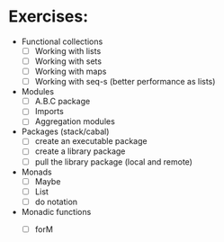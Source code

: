 Exercises:
===

- Functional collections
  - [ ] Working with lists
  - [ ] Working with sets
  - [ ] Working with maps
  - [ ] Working with seq-s (better performance as lists)

- Modules
  - [ ] A.B.C package
  - [ ] Imports
  - [ ] Aggregation modules

- Packages (stack/cabal)
  - [ ] create an executable package
  - [ ] create a library package
  - [ ] pull the library package (local and remote)

- Monads
  - [ ] Maybe
  - [ ] List
  - [ ] do notation

- Monadic functions
  - [ ] forM

